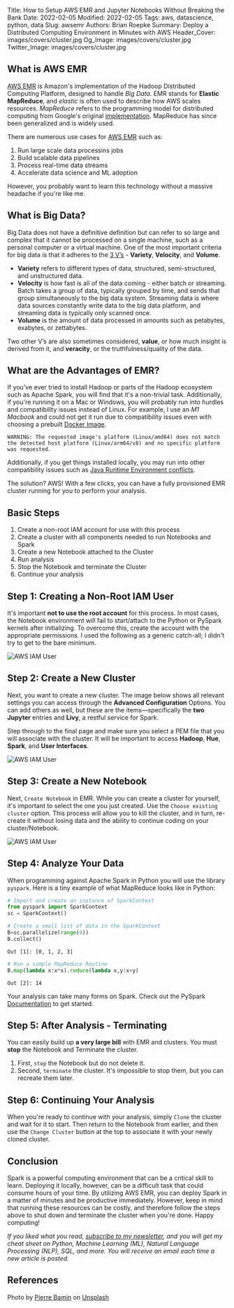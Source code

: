 Title: How to Setup AWS EMR and Jupyter Notebooks Without Breaking the Bank
Date: 2022-02-05
Modified: 2022-02-05
Tags: aws, datascience, python, data
Slug: awsemr
Authors: Brian Roepke
Summary: Deploy a Distributed Computing Environment in Minutes with AWS
Header_Cover: images/covers/cluster.jpg
Og_Image: images/covers/cluster.jpg
Twitter_Image: images/covers/cluster.jpg

## What is AWS EMR

[AWS EMR](https://aws.amazon.com/emr/) is Amazon's implementation of the Hadoop Distributed Computing Platform, designed to handle *Big Data*. EMR stands for **Elastic MapReduce**, and *elastic* is often used to describe how AWS scales resources. *MapReduce* refers to the programming model for distributed computing from Google's original [implementation](https://research.google/pubs/pub62/). MapReduce has since been generalized and is widely used.

There are numerous use cases for [AWS EMR](https://aws.amazon.com/emr/) such as:

1. Run large scale data processins jobs
2. Build scalable data pipelines
3. Process real-time data streams
4. Accelerate data science and ML adoption

However, you probably want to learn this technology without a massive headache if you're like me.
## What is Big Data?

Big Data does not have a definitive definition but can refer to so large and complex that it cannot be processed on a single machine, such as a personal computer or a virtual machine. One of the most important criteria for big data is that it adheres to the [3 V’s](https://www.oracle.com/big-data/what-is-big-data/) - **Variety**, **Velocity**, and **Volume**. 

* **Variety** refers to different types of data, structured, semi-structured, and unstructured data. 
* **Velocity** is how fast is all of the data coming - either batch or streaming. Batch takes a group of data, typically grouped by time, and sends that group simultaneously to the big data system. Streaming data is where data sources constantly write data to the big data platform, and streaming data is typically only scanned once. 
* **Volume** is the amount of data processed in amounts such as petabytes, exabytes, or zettabytes. 

Two other V’s are also sometimes considered, **value**, or how much insight is derived from it, and **veracity**, or the truthfulness/quality of the data.
## What are the Advantages of EMR?

If you've ever tried to install Hadoop or parts of the Hadoop ecosystem such as Apache Spark, you will find that it's a non-trivial task. Additionally, if you're running it on a Mac or Windows, you will probably run into hurdles and compatibility issues instead of Linux. For example, I use an *M1 Macbook* and could not get it run due to compatibility issues even with choosing a prebuilt [Docker Image](https://hub.docker.com/r/bitnami/spark).

```text
WARNING: The requested image's platform (Linux/amd64) does not match the detected host platform (Linux/arm64/v8) and no specific platform was requested.
```

Additionally, if you get things installed locally, you may run into other compatibility issues such as [Java Runtime Environment conflicts](https://stackoverflow.com/questions/61091000/trying-to-open-spark-after-installation-and-getting-an-error-unable-to-find-any). 

The solution? AWS! With a few clicks, you can have a fully provisioned EMR cluster running for you to perform your analysis. 

## Basic Steps

1. Create a non-root IAM account for use with this process
2. Create a cluster with all components needed to run Notebooks and Spark
3. Create a new Notebook attached to the Cluster
4. Run analysis
5. Stop the Notebook and terminate the Cluster
6. Continue your analysis

## Step 1: Creating a Non-Root IAM User

It's important **not to use the root account** for this process. In most cases, the Notebook environment will fail to start/attach to the Python or PySpark kernels after initializing. To overcome this, create the account with the appropriate permissions. I used the following as a generic catch-all; I didn't try to get to the bare minimum.

![AWS IAM User]({static}../../images/posts/awsemr-1.png)

## Step 2: Create a New Cluster

Next, you want to create a new cluster. The image below shows all relevant settings you can access through the **Advanced Configuration** Options. You can add others as well, but these are the items—specifically the **two Jupyter** entries and **Livy**, a restful service for Spark.

Step through to the final page and make sure you select a PEM file that you will associate with the cluster. It will be important to access **Hadoop**, **Hue**, **Spark**, and **User Interfaces**.

![AWS IAM User]({static}../../images/posts/awsemr-2.png)

## Step 3: Create a New Notebook

Next, `Create Notebook` in EMR. While you can create a cluster for yourself, it's important to select the one you just created. Use the `Choose existing cluster` option. This process will allow you to kill the cluster, and in turn, re-create it without losing data and the ability to continue coding on your cluster/Notebook.

![AWS IAM User]({static}../../images/posts/awsemr-3.png)

## Step 4: Analyze Your Data

When programming against Apache Spark in Python you will use the library `pyspark`.  Here is a tiny example of what MapReduce looks like in Python:

```python
# Import and create an instance of SparkContext
from pyspark import SparkContext
sc = SparkContext()

# Create a small list of data in the SparkContext
B=sc.parallelize(range(4))
B.collect()
```
```text
Out [1]: [0, 1, 2, 3]
```
```python
# Run a simple MapReduce Routine
B.map(lambda x:x*x).reduce(lambda x,y:x+y)
```
```text
Out [2]: 14
```

Your analysis can take many forms on Spark. Check out the PySpark [Documentation](https://spark.apache.org/docs/latest/api/python/) to get started.
## Step 5: After Analysis - Terminating

You can easily build up **a very large bill** with EMR and clusters. You must **stop** the Notebook and Terminate the cluster.

1. First, `stop` the Notebook but do not delete it.
2. Second, `terminate` the cluster. It's impossible to stop them, but you can recreate them later.

## Step 6: Continuing Your Analysis

When you're ready to continue with your analysis, simply `Clone` the cluster and wait for it to start. Then return to the Notebook from earlier, and then use the `Change Cluster` button at the top to associate it with your newly cloned cluster. 

## Conclusion

Spark is a powerful computing environment that can be a critical skill to learn. Deploying it locally, however, can be a difficult task that could consume hours of your time. By utilizing AWS EMR, you can deploy Spark in a matter of minutes and be productive immediately. However, keep in mind that running these resources can be costly, and therefore follow the steps above to shut down and terminate the cluster when you're done. Happy computing! 

*If you liked what you read, [subscribe to my newsletter](https://campaign.dataknowsall.com/subscribe), and you will get my cheat sheet on Python, Machine Learning (ML), Natural Language Processing (NLP), SQL, and more. You will receive an email each time a new article is posted.*

## References

Photo by <a href="https://unsplash.com/@bamin?utm_source=unsplash&utm_medium=referral&utm_content=creditCopyText">Pierre Bamin</a> on <a href="https://unsplash.com/s/photos/cluster?utm_source=unsplash&utm_medium=referral&utm_content=creditCopyText">Unsplash</a>
  